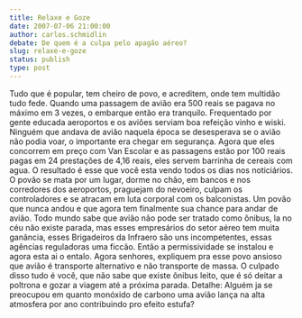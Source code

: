 ```yaml
---
title: Relaxe e Goze
date: 2007-07-06 21:00:00
author: carlos.schmidlin
debate: De quem é a culpa pelo apagão aéreo?
slug: relaxe-e-goze
status: publish 
type: post
---
```


Tudo que é popular, tem cheiro de povo, e acreditem, onde tem multidão tudo fede. Quando uma passagem de avião era 500 reais se pagava no máximo em 3 vezes, o embarque então era tranquilo. Frequentado por gente educada aeroportos e os aviões serviam boa refeição vinho e wiski. Ninguém que andava de avião naquela época se desesperava se o avião não podia voar, o importante era chegar em segurança. Agora que eles concorrem em preço com Van Escolar e as passagens estão por 100 reais pagas em 24 prestações de 4,16 reais, eles servem barrinha de cereais com agua. O resultado é esse que você esta vendo todos os dias nos noticiários. O povão se mata por um lugar, dorme no chão, em bancos e nos corredores dos aeroportos, praguejam do nevoeiro, culpam os controladores e se atracam em luta corporal com os balconistas. Um povão que nunca andou e que agora tem finalmente sua chance para andar de avião. Todo mundo sabe que avião não pode ser tratado como ônibus, la no céu não existe parada, mas esses empresários do setor aéreo tem muita ganância, esses Brigadeiros da Infraero são uns incompetentes, essas agências reguladoras uma ficcão. Então a permissividade se instalou e agora esta ai o entalo. Agora senhores, expliquem pra esse povo ansioso que avião é transporte alternativo e não transporte de massa. O culpado disso tudo é você, que não sabe que existe ônibus leito, que é só deitar a poltrona e gozar a viagem até a próxima parada. Detalhe: Alguém ja se preocupou em quanto monóxido de carbono uma avião lança na alta atmosfera por ano contribuindo pro efeito estufa?
